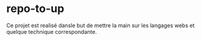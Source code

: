# repo-to-up
Ce projet est realisé dansle but de mettre la main sur les langages webs et quelque technique correspondante. 
